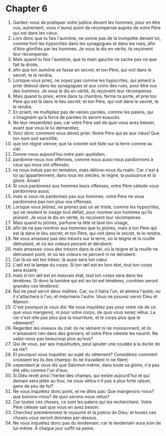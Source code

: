 # Chapter 6

1. Gardez-vous de pratiquer votre justice devant les hommes, pour en être vus; autrement, vous n'aurez point de récompense auprès de votre Père qui est dans les cieux.
2. Lors donc que tu fais l'aumône, ne sonne pas de la trompette devant toi, comme font les hypocrites dans les synagogues et dans les rues, afin d'être glorifiés par les hommes. Je vous le dis en vérité, ils reçoivent leur récompense.
3. Mais quand tu fais l'aumône, que ta main gauche ne sache pas ce que fait ta droite,
4. afin que ton aumône se fasse en secret; et ton Père, qui voit dans le secret, te le rendra.
5. Lorsque vous priez, ne soyez pas comme les hypocrites, qui aiment à prier debout dans les synagogues et aux coins des rues, pour être vus des hommes. Je vous le dis en vérité, ils reçoivent leur récompense.
6. Mais quand tu pries, entre dans ta chambre, ferme ta porte, et prie ton Père qui est là dans le lieu secret; et ton Père, qui voit dans le secret, te le rendra.
7. En priant, ne multipliez pas de vaines paroles, comme les païens, qui s'imaginent qu'à force de paroles ils seront exaucés.
8. Ne leur ressemblez pas; car votre Père sait de quoi vous avez besoin, avant que vous le lui demandiez.
9. Voici donc comment vous devez prier: Notre Père qui es aux cieux! Que ton nom soit sanctifié;
10. que ton règne vienne; que ta volonté soit faite sur la terre comme au ciel.
11. Donne-nous aujourd'hui notre pain quotidien;
12. pardonne-nous nos offenses, comme nous aussi nous pardonnons à ceux qui nous ont offensés;
13. ne nous induis pas en tentation, mais délivre-nous du malin. Car c'est à toi qu'appartiennent, dans tous les siècles, le règne, la puissance et la gloire. Amen!
14. Si vous pardonnez aux hommes leurs offenses, votre Père céleste vous pardonnera aussi;
15. mais si vous ne pardonnez pas aux hommes, votre Père ne vous pardonnera pas non plus vos offenses.
16. Lorsque vous jeûnez, ne prenez pas un air triste, comme les hypocrites, qui se rendent le visage tout défait, pour montrer aux hommes qu'ils jeûnent. Je vous le dis en vérité, ils reçoivent leur récompense.
17. Mais quand tu jeûnes, parfume ta tête et lave ton visage,
18. afin de ne pas montrer aux hommes que tu jeûnes, mais à ton Père qui est là dans le lieu secret; et ton Père, qui voit dans le secret, te le rendra.
19. Ne vous amassez pas des trésors sur la terre, où la teigne et la rouille détruisent, et où les voleurs percent et dérobent;
20. mais amassez-vous des trésors dans le ciel, où la teigne et la rouille ne détruisent point, et où les voleurs ne percent ni ne dérobent.
21. Car là où est ton trésor, là aussi sera ton cœur.
22. L'œil est la lampe du corps. Si ton œil est en bon état, tout ton corps sera éclairé;
23. mais si ton œil est en mauvais état, tout ton corps sera dans les ténèbres. Si donc la lumière qui est en toi est ténèbres, combien seront grandes ces ténèbres!
24. Nul ne peut servir deux maîtres. Car, ou il haïra l'un, et aimera l'autre; ou il s'attachera à l'un, et méprisera l'autre. Vous ne pouvez servir Dieu et Mamon.
25. C'est pourquoi je vous dis: Ne vous inquiétez pas pour votre vie de ce que vous mangerez, ni pour votre corps, de quoi vous serez vêtus. La vie n'est-elle pas plus que la nourriture, et le corps plus que le vêtement?
26. Regardez les oiseaux du ciel: ils ne sèment ni ne moissonnent, et ils n'amassent rien dans des greniers; et votre Père céleste les nourrit. Ne valez-vous pas beaucoup plus qu'eux?
27. Qui de vous, par ses inquiétudes, peut ajouter une coudée à la durée de sa vie?
28. Et pourquoi vous inquiéter au sujet du vêtement? Considérez comment croissent les lis des champs: ils ne travaillent ni ne filent;
29. cependant je vous dis que Salomon même, dans toute sa gloire, n'a pas été vêtu comme l'un d'eux.
30. Si Dieu revêt ainsi l'herbe des champs, qui existe aujourd'hui et qui demain sera jetée au four, ne vous vêtira-t-il pas à plus forte raison, gens de peu de foi?
31. Ne vous inquiétez donc point, et ne dites pas: Que mangerons-nous? que boirons-nous? de quoi serons-nous vêtus?
32. Car toutes ces choses, ce sont les païens qui les recherchent. Votre Père céleste sait que vous en avez besoin.
33. Cherchez premièrement le royaume et la justice de Dieu; et toutes ces choses vous seront données par-dessus.
34. Ne vous inquiétez donc pas du lendemain; car le lendemain aura soin de lui-même. À chaque jour suffit sa peine.

